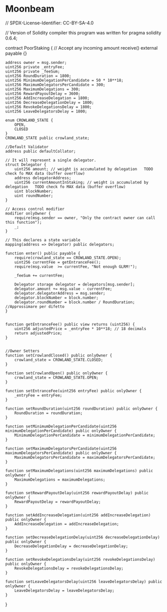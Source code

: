 # Moonbeam


// SPDX-License-Identifier: CC-BY-SA-4.0

// Version of Solidity compiler this program was written for
pragma solidity 0.6.4;

contract PoorStaking {
    // Accept any incoming amount
    receive() external payable {}

    address owner = msg.sender;
    uint256 private _entryFee;
    uint256 private _feeSum;
    uint256 RoundDuration = 1800;
    uint256 MinimumDelegationPerCandidate = 50 * 10**18;
    uint256 MaximumDelegatorsPerCandidate = 300;	
    uint256 MaximumDelegations = 300;	
    uint256 RewardPayoutDelay = 3600;
    uint256 AddIncreaseDelegation = 1800;
    uint256 DecreaseDelegationDelay = 1800;
    uint256 RevokeDelegationsDelay = 1800;
    uint256 LeaveDelegatorsDelay = 1800;

    enum CROWLAND_STATE {
        OPEN,
        CLOSED
    }
    CROWLAND_STATE public crowland_state;

    //Default Validator
    address public defaultCollator;

    // It will represent a single delegator.
    struct Delegator {
        uint256 amount; // weight is accumulated by delegation   TODO check fo MAX data (buffer overflow)
        address delegatorAddress;
        uint256 currentAmountInStaking; // weight is accumulated by delegation   TODO check fo MAX data (buffer overflow)
        uint blockNumber;
        uint roundNumber;
    }

    // Access control modifier
    modifier onlyOwner {
        require(msg.sender == owner, "Only the contract owner can call this function");
        _;
    }

    // This declares a state variable
    mapping(address => Delegator) public delegators;

    function enter() public payable {
        require(crowland_state == CROWLAND_STATE.OPEN);
        uint256 currentFee = getEntranceFee();
        require(msg.value  >= currentFee, "Not enough GLRM!");

        _feeSum += currentFee;

        Delegator storage delegator = delegators[msg.sender];
        delegator.amount += msg.value - currentFee;
        delegator.delegatorAddress = msg.sender;
        delegator.blockNumber = block.number;
        delegator.roundNumber = block.number / RoundDuration; //Approssimare per difetto
    }


    function getEntranceFee() public view returns (uint256) {
        uint256 adjustedPrice = _entryFee * 10**18; // 18 decimals
        return adjustedPrice;
    }


    //Owner Setters
    function setCrowlandClosed() public onlyOwner {
        crowland_state = CROWLAND_STATE.CLOSED;
    }

    function setCrowlandOpen() public onlyOwner {
        crowland_state = CROWLAND_STATE.OPEN;
    }

    function setEntranceFee(uint256 entryFee) public onlyOwner {
        _entryFee = entryFee;
    }

    function setRoundDuration(uint256 roundDuration) public onlyOwner {
        RoundDuration = roundDuration;
    }

    function setMinimumDelegationPerCandidate(uint256 minimumDelegationPerCandidate) public onlyOwner {
        MinimumDelegationPerCandidate = minimumDelegationPerCandidate;
    }

    function setMaximumDelegatorsPerCandidate(uint256 maximumDelegatorsPerCandidate) public onlyOwner {
        MaximumDelegatorsPerCandidate = maximumDelegatorsPerCandidate;
    }

    function setMaximumDelegations(uint256 maximumDelegations) public onlyOwner {
        MaximumDelegations = maximumDelegations;
    }

    function setRewardPayoutDelay(uint256 rewardPayoutDelay) public onlyOwner {
        RewardPayoutDelay = rewardPayoutDelay;
    }

    function setAddIncreaseDelegation(uint256 addIncreaseDelegation) public onlyOwner {
        AddIncreaseDelegation = addIncreaseDelegation;
    }

    function setDecreaseDelegationDelay(uint256 decreaseDelegationDelay) public onlyOwner {
        DecreaseDelegationDelay = decreaseDelegationDelay;
    }

    function setRevokeDelegationsDelay(uint256 revokeDelegationsDelay) public onlyOwner {
        RevokeDelegationsDelay = revokeDelegationsDelay;
    }

    function setLeaveDelegatorsDelay(uint256 leaveDelegatorsDelay) public onlyOwner {
        LeaveDelegatorsDelay = leaveDelegatorsDelay;
    }
    
}
